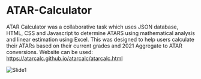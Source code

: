 # ATAR-Calculator
ATAR Calculator was a collaborative task which uses JSON database, HTML, CSS and Javascript to determine ATARS using mathematical analysis and linear estimation using Excel. This was designed to help users calculate their ATARs based on their current grades and 2021 Aggregate to ATAR conversions. 
Website can be used: https://atarcalc.github.io/atarcalc/atarcalc.html

![Slide1](https://github.com/dvmbnks/ATAR-Calculator/assets/60177553/e60065a3-ecbb-46f4-9d98-37c87b63e5ae)

